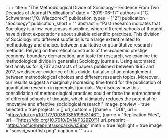 +++
title = "The Methodological Divide of Sociology - Evidence From Two Decades of Journal Publications"
date = "2019-06-17"
authors = ["C. Schwemmer","O. Wieczorek"]
publication_types = ["2"]
publication = "_Sociology_"
publication_short = ""
abstract = "Past research indicates that Sociology is a low-consensus discipline, where different schools of thought have distinct expectations about suitable scientific practices. This division of Sociology into different subfields is to a large extent related to methodology and choices between qualitative or quantitative research methods. Relying on theoretical constructs of the academic prestige economy, boundary demarcation, and taste for research, we examine the methodological divide in generalist Sociology journals. Using automated text analysis for 8,737 abstracts of papers published between 1995 and 2017, we discover evidence of this divide, but also of an entanglement between methodological choices and different research topics. Moreover, our results suggest a marginally increasing time trend for the publication of quantitative research in generalist journals. We discuss how this consolidation of methodological practices could enforce the entrenchment of different schools of thought, which ultimately reduces the potential for innovative and effective sociological research."
image_preview = true
selected = true
projects = []
url_custom = [{name = "DOI", url = "https://doi.org/10.1177/0038038519853146"}, {name = "Replication Files", url = "https://doi.org/10.7910/DVN/P329Z0"}]
url_preprint = "https://osf.io/preprints/socarxiv/s59bp"
math = true
highlight = true
image = "socsci_wordfish.png"
caption = ""
+++

